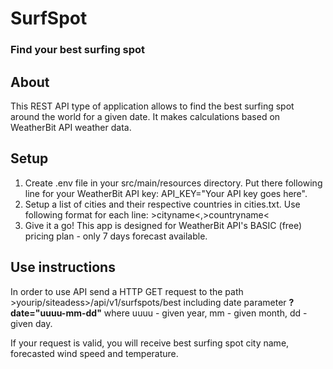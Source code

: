 # SurfSpot

<h3>Find your best surfing spot</h3>
<h2>About</h2>
<p> This REST API type of application allows to find the best surfing spot around the world for a given date. It makes calculations based on WeatherBit API weather data.</p>
<h2>Setup</h2>
<ol>
<li>Create .env file in your src/main/resources directory. Put there following line for your WeatherBit API key: API_KEY="Your API key goes here".</li>
<li>Setup a list of cities and their respective countries in cities.txt. Use following format for each line: >cityname<,>countryname<</li>
<li>Give it a go! This app is designed for WeatherBit API's BASIC (free) pricing plan - only 7 days forecast available.</li>
</ol>

<h2>Use instructions</h2>
<p>In order to use API send a HTTP GET request to the path >yourip/siteadess>/api/v1/surfspots/best including date parameter <b>?date="uuuu-mm-dd"</b> where uuuu - given year, mm - given month, dd - given day.</p>
<p>If your request is valid, you will receive best surfing spot city name, forecasted wind speed and temperature.</p>
